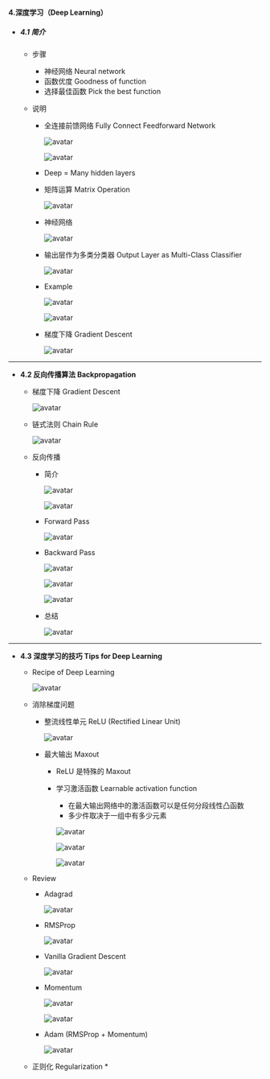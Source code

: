 #### 4.深度学习（Deep Learning）

* ##### 4.1 简介

  * 步骤

    * 神经网络 Neural network
    * 函数优度 Goodness of function
    * 选择最佳函数 Pick the best function

  * 说明

    * 全连接前馈网络 Fully Connect Feedforward Network

      ![avatar](./images/u41_fully_connect_1.png)

      ![avatar](./images/u41_fully_connect_2.png)

    * Deep = Many hidden layers

    * 矩阵运算 Matrix Operation

      ![avatar](./images/u41_matrix_operation.png)

    * 神经网络

      ![avatar](./images/u41_neural_network.png)

    * 输出层作为多类分类器 Output Layer as Multi-Class Classifier

      ![avatar](./images/u41_output_layer.png)

    * Example

      ![avatar](./images/u41_example_1.png)

      ![avatar](./images/u41_example_2.png)

    * 梯度下降 Gradient Descent

      ![avatar](./images/u41_gradient_descent.png)

---

* **4.2 反向传播算法 Backpropagation**

  * 梯度下降 Gradient Descent

    ![avatar](./images/u42_gradient_descent.png)

  * 链式法则 Chain Rule

    ![avatar](./images/u42_chain_rule.png)

  * 反向传播

    * 简介

      ![avatar](./images/u42_backpropagation_1.png)

      ![avatar](./images/u42_backpropagation_2.png)

    * Forward Pass

      ![avatar](./images/u42_forward_pass.png)

    * Backward Pass

      ![avatar](./images/u42_backward_pass_1.png)

      ![avatar](./images/u42_backward_pass_2.png)

      ![avatar](./images/u42_backward_pass_3.png)

    * 总结

      ![avatar](./images/u42_sumarry.png)

---

* **4.3 深度学习的技巧 Tips for Deep Learning**
  * Recipe of Deep Learning

    ![avatar](./images/u43_recipe.png)

  * 消除梯度问题

    * 整流线性单元 ReLU (Rectified Linear Unit)

      ![avatar](./images/u43_ReLU.png)

    * 最大输出 Maxout

      * ReLU 是特殊的 Maxout

      * 学习激活函数 Learnable activation function

        * 在最大输出网络中的激活函数可以是任何分段线性凸函数
        * 多少件取决于一组中有多少元素

        ![avatar](./images/u43_Maxout_1.png)

        ![avatar](./images/u43_Maxout_2.png)

        ![avatar](./images/u43_Maxout_3.png)

  * Review

    * Adagrad

      ![avatar](./images/u43_Adagrad.png)

    * RMSProp

      ![avatar](./images/u43_RMSProp.png)

    * Vanilla Gradient Descent

      ![avatar](./images/u43_Vanilla.png)

    * Momentum

      ![avatar](./images/u43_Momentum_1.png)

      ![avatar](./images/u43_Momentum_2.png)

    * Adam (RMSProp + Momentum)

      ![avatar](./images/u43_Adam.png)

  * 正则化 Regularization
    * 

  

  

  

  















































